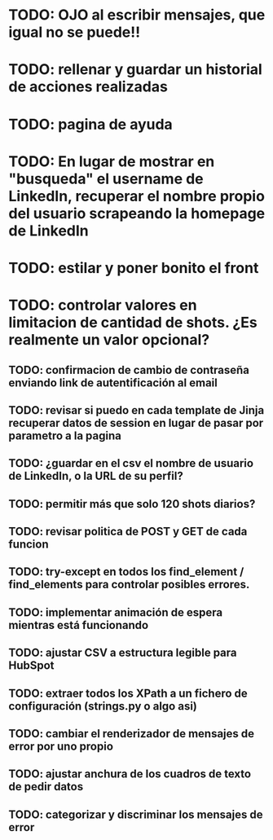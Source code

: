 # TODO: OJO al escribir mensajes, que igual no se puede!!
# TODO: rellenar y guardar un historial de acciones realizadas
# TODO: pagina de ayuda
# TODO: En lugar de mostrar en "busqueda" el username de LinkedIn, recuperar el nombre propio del usuario scrapeando la homepage de LinkedIn
# TODO: estilar y poner bonito el front
# TODO: controlar valores en limitacion de cantidad de shots. ¿Es realmente un valor opcional?

## TODO: confirmacion de cambio de contraseña enviando link de autentificación al email
## TODO: revisar si puedo en cada template de Jinja recuperar datos de session en lugar de pasar por parametro a la pagina
## TODO: ¿guardar en el csv el nombre de usuario de LinkedIn, o la URL de su perfil?
## TODO: permitir más que solo 120 shots diarios?
## TODO: revisar politica de POST y GET de cada funcion
## TODO: try-except en todos los find_element / find_elements para controlar posibles errores.
## TODO: implementar animación de espera mientras está funcionando
## TODO: ajustar CSV a estructura legible para HubSpot
## TODO: extraer todos los XPath a un fichero de configuración (strings.py o algo asi)
## TODO: cambiar el renderizador de mensajes de error por uno propio
## TODO: ajustar anchura de los cuadros de texto de pedir datos
## TODO: categorizar y discriminar los mensajes de error
